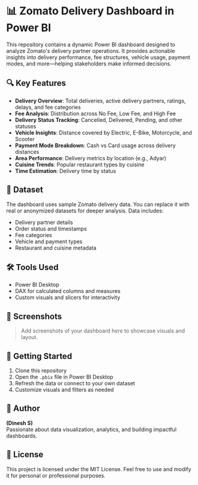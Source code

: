 # 📊 Zomato Delivery Dashboard in Power BI

This repository contains a dynamic Power BI dashboard designed to analyze Zomato's delivery partner operations. It provides actionable insights into delivery performance, fee structures, vehicle usage, payment modes, and more—helping stakeholders make informed decisions.

## 🔍 Key Features

- **Delivery Overview**: Total deliveries, active delivery partners, ratings, delays, and fee categories
- **Fee Analysis**: Distribution across No Fee, Low Fee, and High Fee
- **Delivery Status Tracking**: Cancelled, Delivered, Pending, and other statuses
- **Vehicle Insights**: Distance covered by Electric, E-Bike, Motorcycle, and Scooter
- **Payment Mode Breakdown**: Cash vs Card usage across delivery distances
- **Area Performance**: Delivery metrics by location (e.g., Adyar)
- **Cuisine Trends**: Popular restaurant types by cuisine
- **Time Estimation**: Delivery time by status

## 📁 Dataset

The dashboard uses sample Zomato delivery data. You can replace it with real or anonymized datasets for deeper analysis. Data includes:
- Delivery partner details
- Order status and timestamps
- Fee categories
- Vehicle and payment types
- Restaurant and cuisine metadata

## 🛠️ Tools Used

- Power BI Desktop
- DAX for calculated columns and measures
- Custom visuals and slicers for interactivity

## 📸 Screenshots

> Add screenshots of your dashboard here to showcase visuals and layout.

## 🚀 Getting Started

1. Clone this repository
2. Open the `.pbix` file in Power BI Desktop
3. Refresh the data or connect to your own dataset
4. Customize visuals and filters as needed

## 📌 Author

**(Dinesh S)**  
Passionate about data visualization, analytics, and building impactful dashboards.

## 📄 License

This project is licensed under the MIT License. Feel free to use and modify it for personal or professional purposes.
